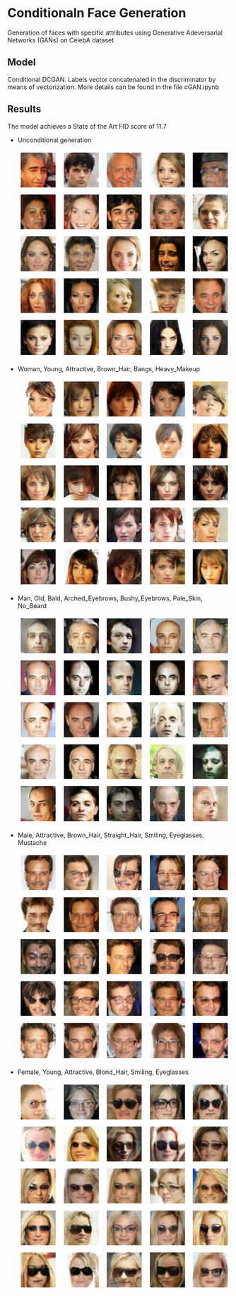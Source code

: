 # Conditionaln Face Generation

Generation of faces with specific attributes using Generative Adeversarial Networks (GANs) on CelebA dataset

## Model

Conditional DCGAN. 
Labels vector concatenated in the discriminator by means of vectorization. 
More details can be found in the file cGAN.ipynb

## Results 

The model achieves a State of the Art FID score of 11.7

  - Unconditional generation
  
    ![Alt text](https://github.com/marcellosicbaldi/Conditional-Face-Generation/blob/main/images/FID_11.png)
    
  - Woman, Young, Attractive, Brown_Hair, Bangs, Heavy_Makeup
   
    ![Alt text](https://github.com/marcellosicbaldi/Conditional-Face-Generation/blob/main/images/bangs.png)

  - Man, Old, Bald, Arched_Eyebrows, Bushy_Eyebrows, Pale_Skin, No_Beard
  
    ![Alt text](https://github.com/marcellosicbaldi/Conditional-Face-Generation/blob/main/images/bald.png)
    
  - Male, Attractive, Brown_Hair, Straight_Hair, Smiling, Eyeglasses, Mustache
    
    ![Alt text](https://github.com/marcellosicbaldi/Conditional-Face-Generation/blob/main/images/brownhair_glasses_mustache.png)
    
  - Female, Young, Attractive, Blond_Hair, Smiling, Eyeglasses
    
    ![Alt text](https://github.com/marcellosicbaldi/Conditional-Face-Generation/blob/main/images/blonde_eyeglasses.png)
